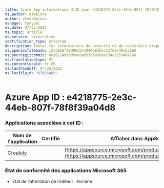 ```yaml
---
title: Azure App informations d’ID pour e4218775-2e3c-44eb-807f-78f8f39a04d8
ms.author: elmalova
author: elenamalova
manager: tonybal
ms.date: 07/25/2022
ms.topic: article
ms.service: attestation
certification_type: attested
description: Toutes les informations de sécurité et de conformité disponibles pour e4218775-2e3c-44eb-807f-78f8f39a04d8.
ms.openlocfilehash: 13cd6b9fa8d902b47044b826bcd3f6e749cb5192
ms.sourcegitcommit: ee1611493dd5ad0ad53da0380e73acd25340a76e
ms.translationtype: MT
ms.contentlocale: fr-FR
ms.lasthandoff: 07/26/2022
ms.locfileid: "67016493"
---
```

# <a name="azure-app-id-e4218775-2e3c-44eb-807f-78f8f39a04d8"></a>Azure App ID : e4218775-2e3c-44eb-807f-78f8f39a04d8


### <a name="apps-associated-with-this-id"></a>Applications associées à cet ID :
| **Nom de l'application** | **Certifié** | **Afficher dans AppSource** |
|--------------|---------------|-----------------------|
| [Creately](../forward/WA200004335.md) |  | [https://appsource.microsoft.com/product/office/WA200004335](https://appsource.microsoft.com/product/office/WA200004335) |

### <a name="microsoft-365-app-compliance-status"></a>État de conformité des applications Microsoft 365
- État de l’attestaton de l’éditeur : terminé
